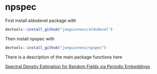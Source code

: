 # npspec

First install aldodevel package with
```R
devtools::install_github("joeguinness/aldodevel")
```

Then install npspec with
```R
devtools::install_github("joeguinness/npspec")
```
There is a description of the main package functions here

[Spectral Density Estimation for Random Fields via Periodic Embeddings](https://arxiv.org/abs/1710.08978) . 
